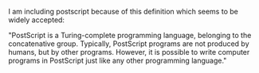 I am including postscript because of this definition which seems to be widely accepted: 


"PostScript is a Turing-complete programming language, belonging to the concatenative group. Typically, PostScript programs are not produced by humans, but by other programs. However, it is possible to write computer programs in PostScript just like any other programming language."


